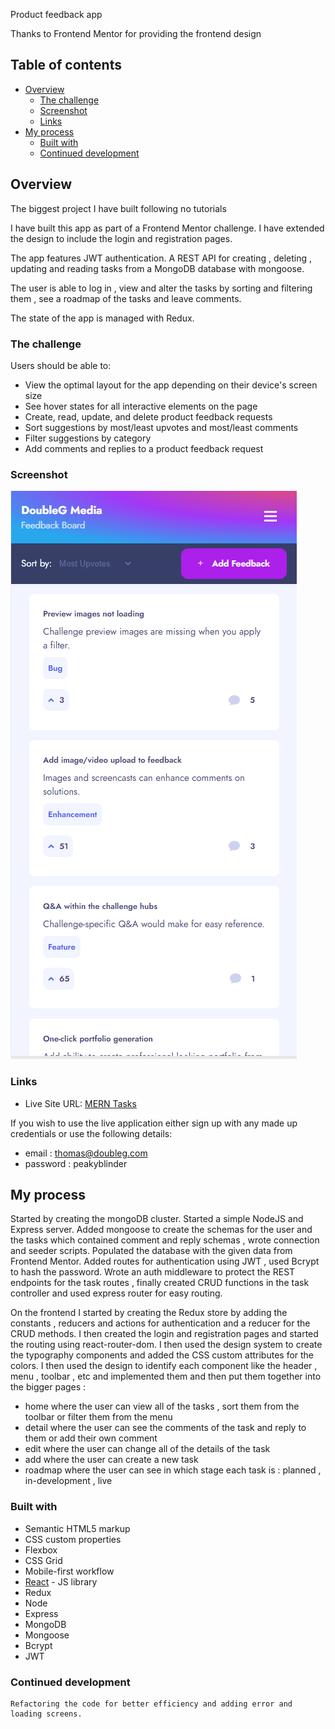 Product feedback app

Thanks to Frontend Mentor for providing the frontend design

## Table of contents

- [Overview](#overview)
  - [The challenge](#the-challenge)
  - [Screenshot](#screenshot)
  - [Links](#links)
- [My process](#my-process)
  - [Built with](#built-with)
  - [Continued development](#continued-development)

## Overview

The biggest project I have built following no tutorials

I have built this app as part of a Frontend Mentor challenge. I have extended the design to include the login and registration pages.

The app features JWT authentication. A REST API for creating , deleting , updating and reading tasks from a MongoDB database with mongoose.

The user is able to log in , view and alter the tasks by sorting and filtering them , see a roadmap of the tasks and leave comments.

The state of the app is managed with Redux.

### The challenge

Users should be able to:

- View the optimal layout for the app depending on their device's screen size
- See hover states for all interactive elements on the page
- Create, read, update, and delete product feedback requests
- Sort suggestions by most/least upvotes and most/least comments
- Filter suggestions by category
- Add comments and replies to a product feedback request

### Screenshot

![Screenshot](https://github.com/2XG-DEV/MERN-ProjectManagement-Frontend/blob/master/screenshot.PNG)

### Links

- Live Site URL: [MERN Tasks](https://mern-feedbacks.netlify.app)

If you wish to use the live application either sign up with any made up credentials or use the following details:

- email : thomas@doubleg.com
- password : peakyblinder

## My process

Started by creating the mongoDB cluster. Started a simple NodeJS and Express server. Added mongoose to create the schemas for the user and the tasks which contained comment and reply schemas , wrote connection and seeder scripts. Populated the database with the given data from Frontend Mentor. Added routes for authentication using JWT , used Bcrypt to hash the password. Wrote an auth middleware to protect the REST endpoints for the task routes , finally created CRUD functions in the task controller and used express router for easy routing.

On the frontend I started by creating the Redux store by adding the constants , reducers and actions for authentication and a reducer for the CRUD methods. I then created the login and registration pages and started the routing using react-router-dom. I then used the design system to create the typography components and added the CSS custom attributes for the colors. I then used the design to identify each component like the header , menu , toolbar , etc and implemented them and then put them together into the bigger pages :

- home where the user can view all of the tasks , sort them from the toolbar or filter them from the menu
- detail where the user can see the comments of the task and reply to them or add their own comment
- edit where the user can change all of the details of the task
- add where the user can create a new task
- roadmap where the user can see in which stage each task is : planned , in-development , live

### Built with

- Semantic HTML5 markup
- CSS custom properties
- Flexbox
- CSS Grid
- Mobile-first workflow
- [React](https://reactjs.org/) - JS library
- Redux
- Node
- Express
- MongoDB
- Mongoose
- Bcrypt
- JWT

### Continued development

    Refactoring the code for better efficiency and adding error and loading screens.
